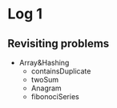 # Log 1 
## Revisiting problems
- Array&Hashing
    - containsDuplicate 
    - twoSum
    - Anagram
    - fibonociSeries